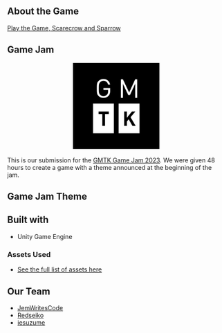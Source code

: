 
## About the Game
[Play the Game, Scarecrow and Sparrow](https://elevatecode.itch.io/scarecrow-and-sparrow)
## Game Jam
<div align="center"><img src="https://raw.githubusercontent.com/JemWritesCode/GMTK2023/main/readme%20images/GMTK%20Logo.png" alt="drawing" width="200"/></div>

This is our submission for the [GMTK Game Jam 2023](https://itch.io/jam/gmtk-2023). We were given 48 hours to create a game with a theme announced at the beginning of the jam.

## Game Jam Theme

## Built with
 - Unity Game Engine
### Assets Used
* [See the full list of assets here](https://github.com/JemWritesCode/GMTK2023/blob/main/assets.md)
## Our Team

 - [JemWritesCode](https://github.com/JemWritesCode) 
 - [Redseiko](https://github.com/redseiko)
 - [iesuzume](https://github.com/iesuzume)
